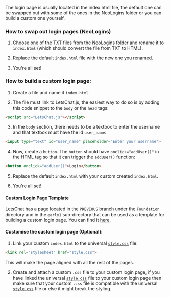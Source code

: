 The login page is usually located in the index.html file, the default one can be swapped out with some of the ones in the NeoLogins folder or you can build a custom one yourself.

### How to swap out login pages (NeoLogins)

1. Choose one of the TXT files from the NeoLogins folder and rename it to <code>index.html</code> (which should convert the file from TXT to HTML).

2. Replace the default <code>index.html</code> file with the new one you renamed.

3. You're all set!

### How to build a custom login page:

1. Create a file and name it <code>index.html</code>.

2. The file must link to LetsChat.js, the easiest way to do so is by adding this code snippet to the <code>body</code> or the <code>head</code> tags:

```HTML
<script src="LetsChat.js"></script>
```

3. In the <code>body</code> section, there needs to be a textbox to enter the username and that textbox must have the id <code>user_name</code>:
```HTML
<input type="text" id="user_name" placeholder="Enter your username">
```

4. Now, create a <code>button</code>. The <code>button</code> should have <code>onclick="addUser()"</code> in the HTML tag so that it can trigger the <code>addUser()</code> function:
```HTML
<button onclick="addUser()">Login</button>
```

5. Replace the default <code>index.html</code> with your custom created <code>index.html</code>.

6. You're all set!

#### Custom Login Page Template

LetsChat has a page located in the <code>PREVIOUS</code> branch under the <code>Foundation</code> directory and in the <code>early1</code> sub-directory that can be used as a template for building a custom login page. You can find it <a href="https://github.com/BhargavEkbote/LetsChat/blob/PREVIOUS/Foundation/early1/early/index.html/">here</a>.

#### Customise the custom login page (Optional):

1. Link your custom <code>index.html</code> to the universal <code><a href="https://github.com/BhargavEkbote/LetsChat/wiki/style.css/">style.css</a></code> file:
```HTML
<link rel="stylesheet" href="style.css">
```
This will make the page aligned with all the rest of the pages.

2. Create and attach a custom <code>.css</code> file to your custom login page, if you have linked the universal <code><a href="https://github.com/BhargavEkbote/LetsChat/wiki/style.css/">style.css</a></code> file to your custom login page then make sure that your custom <code>.css</code> file is compatible with the universal <code><a href="https://github.com/BhargavEkbote/LetsChat/wiki/style.css/">style.css</a></code> file or else it might break the styling.
